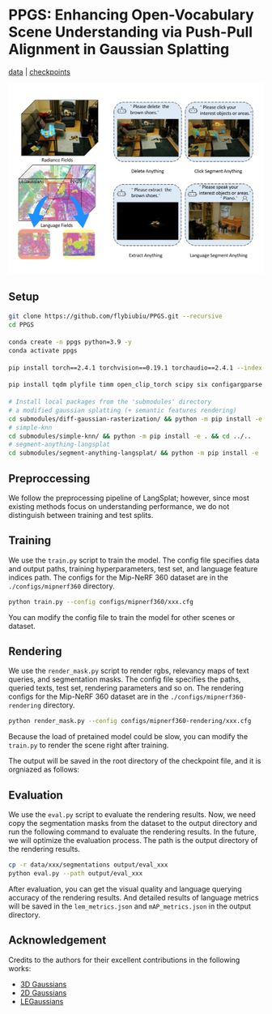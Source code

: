 # PPGS: Enhancing Open-Vocabulary Scene Understanding via Push-Pull Alignment in Gaussian Splatting

[data](https://drive.google.com/drive/folders/1Ls5o_WuqxPG6jAxMKTG_F4p8XvJ-kA-P) | [checkpoints](https://drive.google.com/drive/folders/1Ls5o_WuqxPG6jAxMKTG_F4p8XvJ-kA-P)  <br>

![Teaser image](assets/fig.png)



## Setup

```bash
git clone https://github.com/flybiubiu/PPGS.git --recursive
cd PPGS

conda create -n ppgs python=3.9 -y
conda activate ppgs

pip install torch==2.4.1 torchvision==0.19.1 torchaudio==2.4.1 --index-url https://download.pytorch.org/whl/cu124

pip install tqdm plyfile timm open_clip_torch scipy six configargparse pysocks python-dateutil imageio seaborn opencv-python scikit-learn tensorboard Pillow==9.5.0

# Install local packages from the 'submodules' directory
# a modified gaussian splatting (+ semantic features rendering)
cd submodules/diff-gaussian-rasterization/ && python -m pip install -e . && cd ../..
# simple-knn
cd submodules/simple-knn/ && python -m pip install -e . && cd ../..
# segment-anything-langsplat
cd submodules/segment-anything-langsplat/ && python -m pip install -e . && cd ../..
```


## Preproccessing

We follow the preprocessing pipeline of LangSplat; however, since most existing methods focus on understanding performance, we do not distinguish between training and test splits.

## Training

We use the `train.py` script to train the model. The config file specifies data and output paths, training hyperparameters, test set, and language feature indices path. The configs for the Mip-NeRF 360 dataset are in the `./configs/mipnerf360` directory. 

```bash
python train.py --config configs/mipnerf360/xxx.cfg
```

You can modify the config file to train the model for other scenes or dataset.

## Rendering

We use the `render_mask.py` script to render rgbs, relevancy maps of text queries, and segmentation masks. The config file specifies the paths, queried texts, test set, rendering parameters and so on. The rendering configs for the Mip-NeRF 360 dataset are in the `./configs/mipnerf360-rendering` directory.

```bash
python render_mask.py --config configs/mipnerf360-rendering/xxx.cfg
```

Because the load of pretained model could be slow, you can modify the `train.py` to render the scene right after training. 

The output will be saved in the root directory of the checkpoint file, and it is orgniazed as follows:


## Evaluation

We use the `eval.py` script to evaluate the rendering results. Now, we need copy the segmentation masks from the dataset to the output directory and run the following command to evaluate the rendering results. In the future, we will optimize the evaluation process. The path is the output directory of the rendering results.

```bash
cp -r data/xxx/segmentations output/eval_xxx
python eval.py --path output/eval_xxx
```

After evaluation, you can get the visual quality and language querying accuracy of the rendering results. And detailed results of language metrics will be saved in the `lem_metrics.json` and `mAP_metrics.json` in the output directory.

## Acknowledgement

Credits to the authors for their excellent contributions in the following works:
- [3D Gaussians](https://repo-sam.inria.fr/fungraph/3d-gaussian-splatting/)
- [2D Gaussians](https://surfsplatting.github.io/)
- [LEGaussians](https://arxiv.org/pdf/2311.18482)

